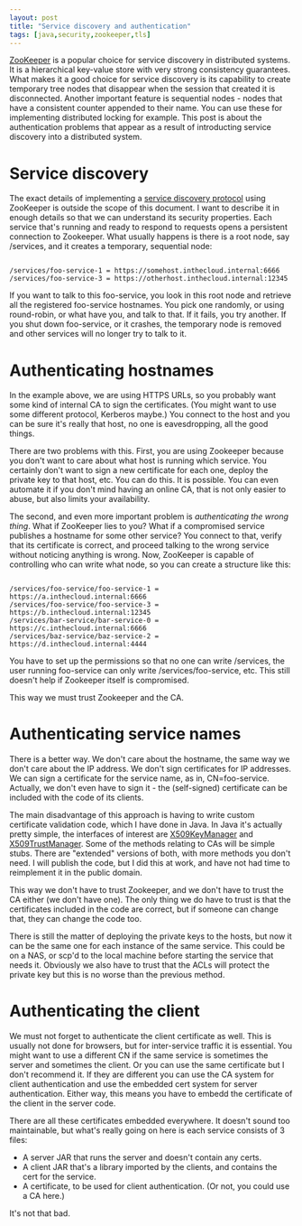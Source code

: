 ```yaml
---
layout: post
title: "Service discovery and authentication"
tags: [java,security,zookeeper,tls]
---
```


[ZooKeeper][zk] is a popular choice for service discovery in distributed systems.
It is a hierarchical key-value store with very strong consistency guarantees.
What makes it a good choice for service discovery is its capability to create temporary tree nodes that disappear when the session that created it is disconnected.
Another important feature is sequential nodes - nodes that have a consistent counter appended to their name.
You can use these for implementing distributed locking for example.
This post is about the authentication problems that appear as a result of introducting service discovery into a distributed system.

# Service discovery

The exact details of implementing a [service discovery protocol][zksvc] using ZooKeeper is outside the scope of this document.
I want to describe it in enough details so that we can understand its security properties.
Each service that's running and ready to respond to requests opens a persistent connection to Zookeeper.
What usually happens is there is a root node, say /services, and it creates a temporary, sequential node:

<code>
/services/foo-service-1 = https://somehost.inthecloud.internal:6666
/services/foo-service-3 = https://otherhost.inthecloud.internal:12345
</code>

If you want to talk to this foo-service, you look in this root node and retrieve all the registered foo-service hostnames.
You pick one randomly, or using round-robin, or what have you, and talk to that.
If it fails, you try another.
If you shut down foo-service, or it crashes, the temporary node is removed and other services will no longer try to talk to it.

# Authenticating hostnames

In the example above, we are using HTTPS URLs, so you probably want some kind of internal CA to sign the certificates.
(You might want to use some different protocol, Kerberos maybe.)
You connect to the host and you can be sure it's really that host, no one is eavesdropping, all the good things.

There are two problems with this.
First, you are using Zookeeper because you don't want to care about what host is running which service.
You certainly don't want to sign a new certificate for each one, deploy the private key to that host, etc.
You can do this.
It is possible.
You can even automate it if you don't mind having an online CA, that is not only easier to abuse, but also limits your availability.

The second, and even more important problem is _authenticating the wrong thing_.
What if ZooKeeper lies to you?
What if a compromised service publishes a hostname for some other service?
You connect to that, verify that its certificate is correct, and proceed talking to the wrong service without noticing anything is wrong.
Now, ZooKeeper is capable of controlling who can write what node, so you can create a structure like this:

<code>
/services/foo-service/foo-service-1 = https://a.inthecloud.internal:6666
/services/foo-service/foo-service-3 = https://b.inthecloud.internal:12345
/services/bar-service/bar-service-0 = https://c.inthecloud.internal:6666
/services/baz-service/baz-service-2 = https://d.inthecloud.internal:4444
</code>

You have to set up the permissions so that no one can write /services, the user running foo-service can only write /services/foo-service, etc.
This still doesn't help if Zookeeper itself is compromised.

This way we must trust Zookeeper and the CA.

# Authenticating service names

There is a better way.
We don't care about the hostname, the same way we don't care about the IP address.
We don't sign certificates for IP addresses.
We can sign a certificate for the service name, as in, CN=foo-service.
Actually, we don't even have to sign it - the (self-signed) certificate can be included with the code of its clients.

The main disadvantage of this approach is having to write custom certificate validation code, which I have done in Java.
In Java it's actually pretty simple, the interfaces of interest are [X509KeyManager][keyman] and [X509TrustManager][trustman].
Some of the methods relating to CAs will be simple stubs.
There are "extended" versions of both, with more methods you don't need.
I will publish the code, but I did this at work, and have not had time to reimplement it in the public domain.

This way we don't have to trust Zookeeper, and we don't have to trust the CA either (we don't have one).
The only thing we do have to trust is that the certificates included in the code are correct, but if someone can change that, they can change the code too.

There is still the matter of deploying the private keys to the hosts, but now it can be the same one for each instance of the same service.
This could be on a NAS, or scp'd to the local machine before starting the service that needs it.
Obviously we also have to trust that the ACLs will protect the private key but this is no worse than the previous method.

# Authenticating the client

We must not forget to authenticate the client certificate as well.
This is usually not done for browsers, but for inter-service traffic it is essential.
You might want to use a different CN if the same service is sometimes the server and sometimes the client.
Or you can use the same certificate but I don't recommend it.
If they are different you can use the CA system for client authentication and use the embedded cert system for server authentication.
Either way, this means you have to embedd the certificate of the client in the server code.

There are all these certificates embedded everywhere.
It doesn't sound too maintainable, but what's really going on here is each service consists of 3 files:

- A server JAR that runs the server and doesn't contain any certs.
- A client JAR that's a library imported by the clients, and contains the cert for the service.
- A certificate, to be used for client authentication. (Or not, you could use a CA here.)

It's not that bad.

[keyman]: https://docs.oracle.com/javase/8/docs/api/javax/net/ssl/X509KeyManager.html
[trustman]: https://docs.oracle.com/javase/8/docs/api/javax/net/ssl/X509TrustManager.html
[zk]: https://zookeeper.apache.org/
[zksvc]: http://blog.arungupta.me/zookeeper-microservice-registration-discovery/
